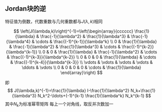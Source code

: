 ## Jordan块的逆
特征值为倒数，代数重数与几何重数都与$J(\lambda,k)$相同

$$
\left(J(\lambda,k)\right)^{-1}=\left(\begin{array}{cccccc}
\frac{1}{\lambda} & \frac{-1}{\lambda^2} & \frac{1}{\lambda^3} & \frac{-1}{\lambda^4} & \cdots & \frac{(-1)^{k-1}}{\lambda^k} \\
0 & \frac{1}{\lambda} & \frac{-1}{\lambda^2} & \frac{1}{\lambda^3} & \cdots & \frac{(-1)^{k-2}}{\lambda^{k-1}} \\
0 & 0 & \frac{1}{\lambda} & \frac{-1}{\lambda^2} & \cdots & \frac{(-1)^{k-3}}{\lambda^{k-2}} \\
0 & 0 & 0 & \frac{1}{\lambda} & \cdots & \frac{(-1)^{k-4}}{\lambda^{k-3}} \\
\vdots & \vdots & \vdots & \vdots & \ddots & \vdots \\
0 & 0 & 0 & 0 & \cdots & \frac{1}{\lambda}
\end{array}\right)
$$

即
$$
J(\lambda,k)^{-1}=\frac{1}{\lambda} I-\frac{1}{\lambda^2} N_k+\frac{1}{\lambda^3} N_k^2-\ldots+(-1)^{k-1} \frac{1}{\lambda^k} N_k^{k-1}
$$
其中$N_k$为标准幂零矩阵
每上一个对角线，取反并次数加一